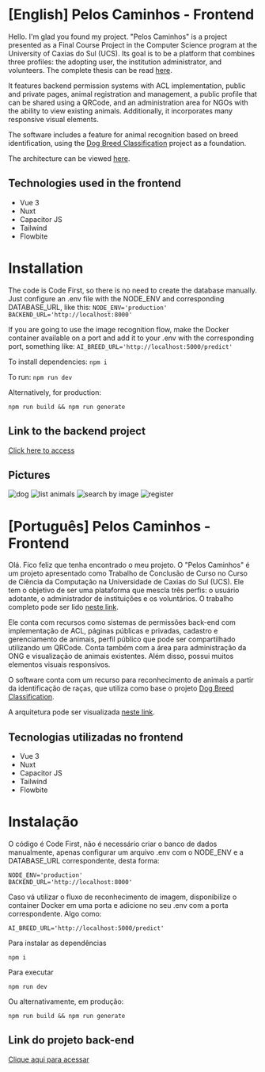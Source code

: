 
# [English] Pelos Caminhos - Frontend

Hello. I'm glad you found my project. "Pelos Caminhos" is a project presented as a Final Course Project in the Computer Science program at the University of Caxias do Sul (UCS). Its goal is to be a platform that combines three profiles: the adopting user, the institution administrator, and volunteers. The complete thesis can be read [here](https://drive.google.com/file/d/1wGspejLclOVXlhErvAr8gK0-ASYVHKiR/view?usp=sharing).

It features backend permission systems with ACL implementation, public and private pages, animal registration and management, a public profile that can be shared using a QRCode, and an administration area for NGOs with the ability to view existing animals. Additionally, it incorporates many responsive visual elements.

The software includes a feature for animal recognition based on breed identification, using the [Dog Breed Classification](https://github.com/stormy-ua/dog-breeds-classification) project as a foundation.

The architecture can be viewed [here](https://drive.google.com/file/d/1fjh1XuPdnr3KRJ3xh2vTvBD_iZ-qgDKM/view?usp=sharing).

## Technologies used in the frontend

-   Vue 3
-   Nuxt
-   Capacitor JS
-   Tailwind
-   Flowbite

# Installation

The code is Code First, so there is no need to create the database manually. Just configure an .env file with the NODE_ENV and corresponding DATABASE_URL, like this:
`NODE_ENV='production'
BACKEND_URL='http://localhost:8000'` 

If you are going to use the image recognition flow, make the Docker container available on a port and add it to your .env with the corresponding port, something like:
`AI_BREED_URL='http://localhost:5000/predict'` 

To install dependencies:
`npm i` 

To run:
`npm run dev` 

Alternatively, for production:

`npm run build && npm run generate` 

## Link to the backend project

[Click here to access](https://github.com/lucasgehl3n/pelos-caminhos-backend)

## Pictures
![dog](https://i.ibb.co/MBsRmmd/Screenshot-1.png=1366x768)
![list animals](https://i.ibb.co/NsF36cQ/17-3.png=1366x768)
![search by image ](https://i.ibb.co/mJGrZdZ/23-2.png=375x768)
![register](https://i.ibb.co/d6qbMqF/1-1.png=1366x768)


# [Português] Pelos Caminhos - Frontend
Olá. Fico feliz que tenha encontrado o meu projeto. O "Pelos Caminhos" é um projeto apresentado como Trabalho de Conclusão de Curso no Curso de Ciência da Computação na Universidade de Caxias do Sul (UCS). Ele tem o objetivo de ser uma plataforma que mescla três perfis: o usuário adotante, o administrador de instituições e os voluntários. O trabalho completo pode ser lido [neste link](https://drive.google.com/file/d/1wGspejLclOVXlhErvAr8gK0-ASYVHKiR/view?usp=sharing). 

  
Ele conta com recursos como sistemas de permissões back-end com implementação de ACL, páginas públicas e privadas, cadastro e gerenciamento de animais, perfil público que pode ser compartilhado utilizando um QRCode.  Conta também com a área para administração da ONG e visualização de animais existentes. Além disso, possui muitos elementos visuais responsivos. 
 

O software conta com um recurso para reconhecimento de animais a partir da identificação de raças, que utiliza como base o projeto [Dog Breed Classification](https://github.com/stormy-ua/dog-breeds-classification).
  
A arquitetura pode ser visualizada [neste link](https://drive.google.com/file/d/1fjh1XuPdnr3KRJ3xh2vTvBD_iZ-qgDKM/view?usp=sharing).

  
## Tecnologias utilizadas no frontend

-   Vue 3
-   Nuxt
-   Capacitor JS
-   Tailwind
-   Flowbite

# Instalação

O código é Code First, não é necessário criar o banco de dados manualmente, apenas configurar um arquivo .env com o NODE_ENV e a DATABASE_URL correspondente, desta forma:

    NODE_ENV='production'
    BACKEND_URL='http://localhost:8000'

Caso vá utilizar o fluxo de reconhecimento de imagem, disponibilize o container Docker em uma porta e adicione no seu .env com a porta correspondente. Algo como: 

    AI_BREED_URL='http://localhost:5000/predict'

Para instalar as dependências

    npm i

Para executar

    npm run dev 

 
 Ou alternativamente, em produção:
 

    npm run build && npm run generate

## Link do projeto back-end
[Clique aqui para acessar](https://github.com/lucasgehl3n/pelos-caminhos-backend)




